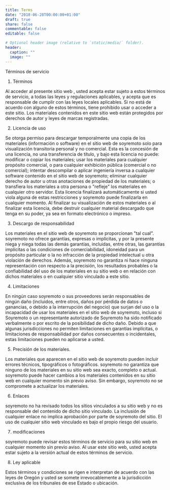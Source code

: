 ```yaml
---
title: Terms
date: "2018-06-28T00:00:00+01:00"
draft: true
share: false
commentable: false
editable: false

# Optional header image (relative to `static/media/` folder).
header:
  caption: ""
  image: ""
---
```



Términos de servicio

1. Términos

Al acceder al presente sitio web  , usted acepta estar sujeto a estos términos de servicio, a todas las leyes y regulaciones aplicables, y acepta que es responsable de cumplir con las leyes locales aplicables. Si no está de acuerdo con alguno de estos términos, tiene prohibido usar o acceder a este sitio. Los materiales contenidos en este sitio web están protegidos por derechos de autor y leyes de marcas registradas.

2. Licencia de uso

Se otorga permiso para descargar temporalmente una copia de los materiales (información o software) en el sitio web de soyremoto solo para visualización transitoria personal y no comercial. Esta es la concesión de una licencia, no una transferencia de título, y bajo esta licencia no puede:
modificar o copiar los materiales;
usar los materiales para cualquier propósito comercial, o para cualquier exhibición pública (comercial o no comercial);
intentar descompilar o aplicar ingeniería inversa a cualquier software contenido en el sitio web de soyremoto;
eliminar cualquier derecho de autor u otras anotaciones de propiedad de los materiales; o
transfiera los materiales a otra persona o "refleje" los materiales en cualquier otro servidor.
Esta licencia finalizará automáticamente si usted viola alguna de estas restricciones y soyremoto puede finalizarla en cualquier momento. Al finalizar su visualización de estos materiales o al finalizar esta licencia, debe destruir cualquier material descargado que tenga en su poder, ya sea en formato electrónico o impreso.

3. Descargo de responsabilidad

Los materiales en el sitio web de soyremoto se proporcionan "tal cual". soyremoto no ofrece garantías, expresas o implícitas, y por la presente niega y niega todas las demás garantías, incluidas, entre otras, las garantías implícitas o las condiciones de comerciabilidad, idoneidad para un propósito particular o la no infracción de la propiedad intelectual u otra violación de derechos.
Además, soyremoto no garantiza ni hace ninguna representación con respecto a la precisión, los resultados probables o la confiabilidad del uso de los materiales en su sitio web o en relación con dichos materiales o en cualquier sitio vinculado a este sitio.

4. Limitaciones

En ningún caso soyremoto o sus proveedores serán responsables de ningún daño (incluidos, entre otros, daños por pérdida de datos o ganancias, o debido a la interrupción del negocio) que surjan del uso o la incapacidad de usar los materiales en el sitio web de soyremoto, incluso si Soyremoto o un representante autorizado de Soyremoto ha sido notificado verbalmente o por escrito de la posibilidad de dicho daño. Debido a que algunas jurisdicciones no permiten limitaciones en garantías implícitas, o limitaciones de responsabilidad por daños consecuentes o incidentales, estas limitaciones pueden no aplicarse a usted.

5. Precisión de los materiales.

Los materiales que aparecen en el sitio web de soyremoto pueden incluir errores técnicos, tipográficos o fotográficos. soyremoto no garantiza que ninguno de los materiales en su sitio web sea exacto, completo o actual. soyremoto puede hacer cambios a los materiales contenidos en su sitio web en cualquier momento sin previo aviso. Sin embargo, soyremoto no se compromete a actualizar los materiales.

6. Enlaces

soyremoto no ha revisado todos los sitios vinculados a su sitio web y no es responsable del contenido de dicho sitio vinculado. La inclusión de cualquier enlace no implica aprobación por parte de soyremoto del sitio. El uso de cualquier sitio web vinculado es bajo el propio riesgo del usuario.

7. modificaciones

soyremoto puede revisar estos términos de servicio para su sitio web en cualquier momento sin previo aviso. Al usar este sitio web, usted acepta estar sujeto a la versión actual de estos términos de servicio.

8. Ley aplicable

Estos términos y condiciones se rigen e interpretan de acuerdo con las leyes de Oregón y usted se somete irrevocablemente a la jurisdicción exclusiva de los tribunales de ese Estado o ubicación.


